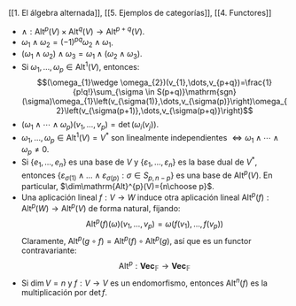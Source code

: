 [[1. El álgebra alternada]], [[5. Ejemplos de categorías]], [[4. Functores]]

- $\wedge:\mathrm{Alt}^p(V)\times \mathrm{Alt}^q(V)\longrightarrow\mathrm{Alt}^{p+q}(V)$.
- $\omega_{1}\wedge \omega_{2} = (-1)^{pq}\omega_{2}\wedge \omega_{1}$.
- $(\omega_{1}\wedge \omega_{2})\wedge \omega_{3} = \omega_{1}\wedge(\omega_{2}\wedge \omega_{3})$.
- Si $\omega_{1},\dots,\omega_{p}\in \mathrm{Alt}^1(V)$, entonces: $$(\omega_{1}\wedge \omega_{2})(v_{1},\dots,v_{p+q})=\frac{1}{p!q!}\sum_{\sigma \in S(p+q)}\mathrm{sgn}(\sigma)\omega_{1}\left(v_{\sigma(1)},\dots,v_{\sigma(p)}\right)\omega_{2}\left(v_{\sigma(p+1)},\dots,v_{\sigma(p+q)}\right)$$
- $(\omega_{1}\wedge \cdots \wedge \omega_{p})(v_{1},\dots,v_{p}) = \det(\omega_{i}(v_{j}))$.
- $\omega_{1},\dots,\omega_{p}\in \mathrm{Alt}^{1}(V)=V^*$ son linealmente independientes $\iff \omega_{1}\wedge \cdots\wedge \omega_{p}\neq 0$.
- Si $\{e_{1},\dots,e_{n}\}$ es una base de $V$ y $\{\varepsilon_{1},\dots,\varepsilon_{n}\}$ es la base dual de $V^*$, entonces $\{\varepsilon_{\sigma(1)}\wedge\dots \wedge\varepsilon_{\sigma(p)}:\sigma \in S_{p,n-p}\}$ es una base de $\mathrm{Alt}^p(V)$. En particular, $\dim\mathrm{Alt}^{p}(V)={n\choose p}$.
- Una aplicación lineal $f:V \longrightarrow W$ induce otra aplicación lineal $\mathrm{Alt}^p(f):\mathrm{Alt}^p(W)\longrightarrow\mathrm{Alt}^p(V)$ de forma natural, fijando:$$
\mathrm{Alt}^p(f)(\omega)(v_{1},\dots,v_{p}) = \omega(f(v_{1}),\dots,f(v_{p}))
$$Claramente, $\mathrm{Alt}^p(g\circ f) = \mathrm{Alt}^p(f)\circ\mathrm{Alt}^p(g)$, así que es un functor contravariante:$$
\mathrm{Alt}^p:\mathbf{Vec}_{\mathbb{F}}\longrightarrow \mathbf{Vec}_{\mathbb{F}}
$$
- Si $\dim V  = n$ y $f:V\longrightarrow V$ es un endomorfismo, entonces $\mathrm{Alt}^n(f)$ es la multiplicación por $\det f$.